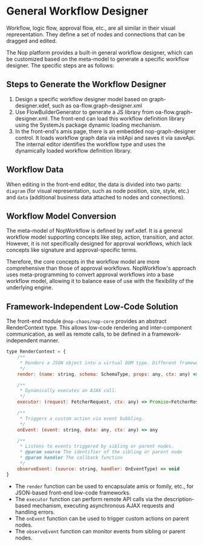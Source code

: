 # General Workflow Designer

Workflow, logic flow, approval flow, etc., are all similar in their visual representation. They define a set of nodes and connections that can be dragged and edited.

The Nop platform provides a built-in general workflow designer, which can be customized based on the meta-model to generate a specific workflow designer. The specific steps are as follows:

## Steps to Generate the Workflow Designer

1. Design a specific workflow designer model based on graph-designer.xdef, such as oa-flow.graph-designer.xml
2. Use FlowBuilderGenerator to generate a JS library from oa-flow.graph-designer.xml. The front-end can load this workflow definition library using the SystemJs package dynamic loading mechanism.
3. In the front-end's amis page, there is an embedded nop-graph-designer control. It loads workflow graph data via initApi and saves it via saveApi. The internal editor identifies the workflow type and uses the dynamically loaded workflow definition library.

## Workflow Data

When editing in the front-end editor, the data is divided into two parts: `diagram` (for visual representation, such as node position, size, style, etc.) and `data` (additional business data attached to nodes and connections).

## Workflow Model Conversion

The meta-model of NopWorkflow is defined by xwf.xdef. It is a general workflow model supporting concepts like step, action, transition, and actor. However, it is not specifically designed for approval workflows, which lack concepts like signature and approval-specific terms.

Therefore, the core concepts in the workflow model are more comprehensive than those of approval workflows. NopWorkflow's approach uses meta-programming to convert approval workflows into a base workflow model, allowing it to balance ease of use with the flexibility of the underlying engine.

## Framework-Independent Low-Code Solution

The front-end module `@nop-chaos/nop-core` provides an abstract RenderContext type. This allows low-code rendering and inter-component communication, as well as remote calls, to be defined in a framework-independent manner.

```javascript
type RenderContext = {
    /**
     * Renders a JSON object into a virtual DOM type. Different frameworks may implement this differently.
     */
    render: (name: string, schema: SchemaType, props: any, ctx: any) => VDomType,

    /**
     * Dynamically executes an AJAX call.
     */
    executor: (request: FetcherRequest, ctx: any) => Promise<FetcherResult>,

    /**
     * Triggers a custom action via event bubbling.
     */
    onEvent: (event: string, data: any, ctx: any) => any

    /**
     * Listens to events triggered by sibling or parent nodes.
     * @param source The identifier of the sibling or parent node
     * @param handler The callback function
     */
    observeEvent: (source: string, handler: OnEventType) => void
}
```

* The `render` function can be used to encapsulate amis or fomily, etc., for JSON-based front-end low-code frameworks.
* The `executor` function can perform remote API calls via the description-based mechanism, executing asynchronous AJAX requests and handling errors.
* The `onEvent` function can be used to trigger custom actions on parent nodes.
* The `observeEvent` function can monitor events from sibling or parent nodes.
